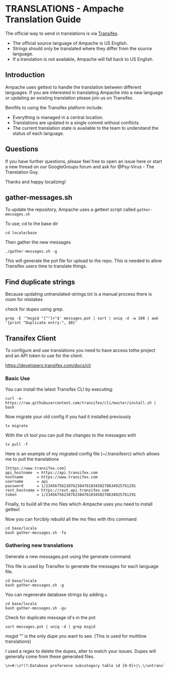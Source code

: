 # TRANSLATIONS - Ampache Translation Guide

The official way to send in translations is via [Transifex](https://www.transifex.com/ampache/ampache/dashboard/).

* The official source language of Ampache is US English.
* Strings should only be translated where they differ from the source language.
* If a translation is not available, Ampache will fall back to US English.

## Introduction

Ampache uses gettext to handle the translation between different languages.
If you are interested in translating Ampache into a new language or updating
an existing translation please join us on Transifex.

Benifits to using the Transifex platform include:

* Everything is managed in a central location.
* Translations are updated in a single commit without conflicts.
* The current translation state is available to the team to understand the status of each language.

## Questions

If you have further questions, please feel free to open an issue here or start a new thread on our GoogleGroups forum and ask for @Psy-Virus - The Translation Guy.

Thanks and happy localizing!

## gather-messages.sh

To update the repository, Ampache uses a gettext script called `gather-messages.sh`

To use; cd to the base dir

```shell
cd locale/base
```

Then gather the new messages

```shell
./gather-messages.sh -g
```

This will generate the pot file for upload to the repo. This is needed to allow Transifex users time to translate things.

## Find duplicate strings

Because updating untranslated-strings.txt is a manual process there is room for mistakes

check for dupes using grep.

```shell
grep -E '^msgid "[^"]+"$' messages.pot | sort | uniq -d -w 100 | awk '{print "Duplicate entry:", $0}'
```

## Transifex Client

To configure and use translations you need to have access tothe project and an API token to use for the client.

https://developers.transifex.com/docs/cli

### Basic Use

You can install the latest Transifex CLI by executing:

```shell
curl -o- https://raw.githubusercontent.com/transifex/cli/master/install.sh | bash
```

Now migrate your old config if you had it installed previously

```shell
tx migrate
```

With the cli tool you can pull the changes to the messages with

```shell
tx pull -f
```

Here is an example of my migrated config file (~/.transifexrc) which allows me to pull the translations

```text
[https://www.transifex.com]
api_hostname  = https://api.transifex.com
hostname      = https://www.transifex.com
username      = api
password      = 1/2345675623876238476103450278634925761291
rest_hostname = https://rest.api.transifex.com
token         = 1/2345675623876238476103450278634925761291
```

Finally, to build all the mo files which Ampache uses you need to install gettext

Now you can forcibly rebuild all the mo files with this command

```shell
cd base/locale
bash gather-messages.sh -fa
```

### Gathering new translations

Generate a new messages.pot using the generate command.

This file is used by Transifex to generate the messages for each language file.

```shell
cd base/locale
bash gather-messages.sh -g
```

You can regenerate database strings by adding `u`

```shell
cd base/locale
bash gather-messages.sh -gu
```

Check for duplicate message id's in the pot

```shell
sort messages.pot | uniq -d | grep msgid
```

msgid "" is the only dupe you want to see. (This is used for multiline translations)

I used a regex to delete the dupes, alter to match your issues. Dupes will generally come from these generated files.

```txt
\n+#:\s*(?:Database preference subcategory table id [0-9]+|\.\/untranslated-strings\.txt:[0-9]+)\nmsgid "(?:backend|browse|catalog|custom|feature|home|httpq|lastfm|library|localplay|mpd|metadata|notification|player|podcast|privacy|query|share|Show current song in Web Player page title|sidebar|theme|transcoding|update|upload)"\nmsgstr "[^"]*"
```

